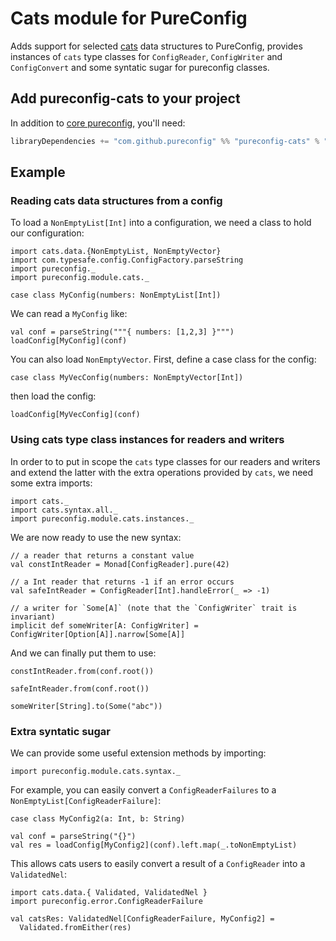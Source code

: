 # Cats module for PureConfig

Adds support for selected [cats](http://typelevel.org/cats/) data structures to PureConfig, provides instances of
`cats` type classes for `ConfigReader`,  `ConfigWriter` and `ConfigConvert` and some syntatic sugar for pureconfig
classes.

## Add pureconfig-cats to your project

In addition to [core pureconfig](https://github.com/pureconfig/pureconfig), you'll need:

```scala
libraryDependencies += "com.github.pureconfig" %% "pureconfig-cats" % "0.8.0"
```

## Example

### Reading cats data structures from a config

To load a `NonEmptyList[Int]` into a configuration, we need a class to hold our configuration:

```tut:silent
import cats.data.{NonEmptyList, NonEmptyVector}
import com.typesafe.config.ConfigFactory.parseString
import pureconfig._
import pureconfig.module.cats._

case class MyConfig(numbers: NonEmptyList[Int])
```

We can read a `MyConfig` like:
```tut:book
val conf = parseString("""{ numbers: [1,2,3] }""")
loadConfig[MyConfig](conf)
```

You can also load `NonEmptyVector`. First, define a case class for the config:

```tut:silent
case class MyVecConfig(numbers: NonEmptyVector[Int])
```

then load the config:
```tut:book
loadConfig[MyVecConfig](conf)
```

### Using cats type class instances for readers and writers

In order to to put in scope the `cats` type classes for our readers and writers and extend the latter with the extra
operations provided by `cats`, we need some extra imports:

```tut:silent
import cats._
import cats.syntax.all._
import pureconfig.module.cats.instances._
```

We are now ready to use the new syntax:

```tut:silent
// a reader that returns a constant value
val constIntReader = Monad[ConfigReader].pure(42)

// a Int reader that returns -1 if an error occurs
val safeIntReader = ConfigReader[Int].handleError(_ => -1)

// a writer for `Some[A]` (note that the `ConfigWriter` trait is invariant)
implicit def someWriter[A: ConfigWriter] = ConfigWriter[Option[A]].narrow[Some[A]]
```

And we can finally put them to use:

```tut:book
constIntReader.from(conf.root())

safeIntReader.from(conf.root())

someWriter[String].to(Some("abc"))
```

### Extra syntatic sugar

We can provide some useful extension methods by importing:

```tut:silent
import pureconfig.module.cats.syntax._
```

For example, you can easily convert a `ConfigReaderFailures` to a `NonEmptyList[ConfigReaderFailure]`:

```tut:book
case class MyConfig2(a: Int, b: String)

val conf = parseString("{}")
val res = loadConfig[MyConfig2](conf).left.map(_.toNonEmptyList)
```

This allows cats users to easily convert a result of a `ConfigReader` into a `ValidatedNel`:

```tut:silent
import cats.data.{ Validated, ValidatedNel }
import pureconfig.error.ConfigReaderFailure
```

```tut:book
val catsRes: ValidatedNel[ConfigReaderFailure, MyConfig2] =
  Validated.fromEither(res)
```
